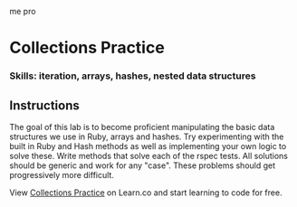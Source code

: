 me pro

# Collections Practice

### Skills: iteration, arrays, hashes, nested data structures

## Instructions

The goal of this lab is to become proficient manipulating the basic data structures we use in Ruby, arrays and hashes.  Try experimenting with the built in Ruby and Hash methods as well as implementing your own logic to solve these.  Write methods that solve each of the rspec tests. All solutions should be generic and work for any "case".
These problems should get progressively more difficult.

<p data-visibility='hidden'>View <a href='https://learn.co/lessons/collections_practice_vol_2' title='Collections Practice'>Collections Practice</a> on Learn.co and start learning to code for free.</p>
